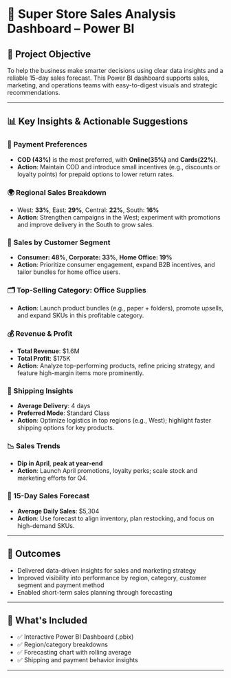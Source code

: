 # 🛒 Super Store Sales Analysis Dashboard – Power BI

## 📌 Project Objective
To help the business make smarter decisions using clear data insights and a reliable 15-day sales forecast. This Power BI dashboard supports sales, marketing, and operations teams with easy-to-digest visuals and strategic recommendations.

---

## 📊 Key Insights & Actionable Suggestions

### 🧾 Payment Preferences
- **COD (43%)** is the most preferred, with **Online(35%)** and **Cards(22%)**.
- **Action**: Maintain COD and introduce small incentives (e.g., discounts or loyalty points) for prepaid options to lower return rates.

### 🌍 Regional Sales Breakdown
- West: **33%**, East: **29%**, Central: **22%**, South: **16%**
- **Action**: Strengthen campaigns in the West; experiment with promotions and improve delivery in the South to grow sales.

### 👥 Sales by Customer Segment
- **Consumer: 48%**, **Corporate: 33%**, **Home Office: 19%**
- **Action**: Prioritize consumer engagement, expand B2B incentives, and tailor bundles for home office users.

### 🗂 Top-Selling Category: Office Supplies
- **Action**: Launch product bundles (e.g., paper + folders), promote upsells, and expand SKUs in this profitable category.

### 💰 Revenue & Profit
- **Total Revenue**: $1.6M
- **Total Profit**: $175K
- **Action**: Analyze top-performing products, refine pricing strategy, and feature high-margin items more prominently.

### 🚚 Shipping Insights
- **Average Delivery**: 4 days
- **Preferred Mode**: Standard Class
- **Action**: Optimize logistics in top regions (e.g., West); highlight faster shipping options for key products.

### 📉 Sales Trends
- **Dip in April**, **peak at year-end**
- **Action**: Launch April promotions, loyalty perks; scale stock and marketing efforts for Q4.

### 🔮 15-Day Sales Forecast
- **Average Daily Sales**: $5,304
- **Action**: Use forecast to align inventory, plan restocking, and focus on high-demand SKUs.


---

## 🎯 Outcomes
- Delivered data-driven insights for sales and marketing strategy
- Improved visibility into performance by region, category, customer segment and payment method
- Enabled short-term sales planning through forecasting

---

## 📁 What's Included
- ✅ Interactive Power BI Dashboard (.pbix)
- ✅ Region/category breakdowns
- ✅ Forecasting chart with rolling average
- ✅ Shipping and payment behavior insights


---

